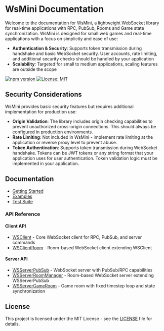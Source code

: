 # WsMini Documentation

Welcome to the documentation for WsMini, a lightweight WebSocket library for real-time applications with RPC, PubSub, Rooms and Game state synchronization. WsMini is designed for small web games and real-time applications with a focus on simplicity and ease of use:

- **Authentication & Security**: Supports token transmission during handshake and basic WebSocket security. User accounts, rate limiting, and additional security checks should be handled by your application
- **Scalability**: Targeted for small to medium applications, scaling features are outside the scope

[![npm version](https://badge.fury.io/js/wsmini.svg?t=3)](https://badge.fury.io/js/wsmini)
[![License: MIT](https://img.shields.io/badge/License-MIT-yellow.svg)](https://opensource.org/licenses/MIT)

## Security Considerations

WsMini provides basic security features but requires additional implementation for production use:

- **Origin Validation**: The library includes origin checking capabilities to prevent unauthorized cross-origin connections. This should always be configured in production environments.
- **Rate Limiting**: Not included in WsMini - implement rate limiting at the application or reverse proxy level to prevent abuse.
- **Token Authentication**: Supports token transmission during WebSocket handshake. Tokens can be JWT tokens or any string format that your application uses for user authentication. Token validation logic must be implemented in your application.

## Documentation

- [Getting Started](./guides/getting-started.md)
- [Examples](./examples/index.md)
- [Test Suite](../test/README.md)

### API Reference

#### Client API

- [WSClient](./api/WSClient.md) - Core WebSocket client for RPC, PubSub, and server commands
- [WSClientRoom](./api/WSClientRoom.md) - Room-based WebSocket client extending WSClient

#### Server API

- [WSServerPubSub](./api/WSServerPubSub.md) - WebSocket server with PubSub/RPC capabilities
- [WSServerRoomManager](./api/WSServerRoomManager.md) - Room-based WebSocket server extending WSServerPubSub
- [WSServerGameRoom](./api/WSServerGameRoom.md) - Game room with fixed timestep loop and state synchronization

## License

This project is licensed under the MIT License - see the [LICENSE](../LICENSE) file for details.
